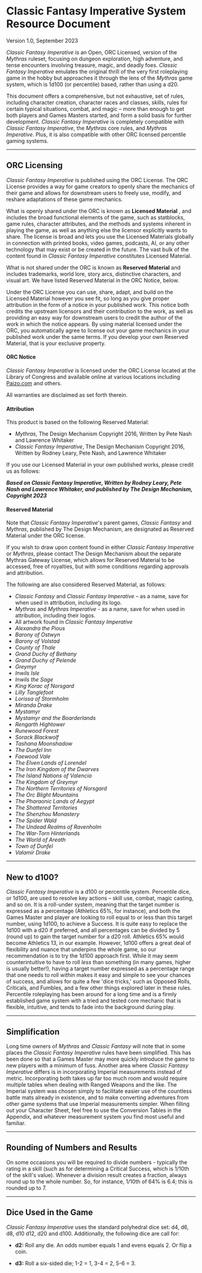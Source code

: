 # Classic Fantasy Imperative System Resource Document

Version 1.0, September 2023

_Classic Fantasy Imperative_ is an Open, ORC Licensed, version of the _Mythras_ ruleset, focusing on dungeon exploration, high adventure, and tense encounters involving treasure, magic, and deadly foes. _Classic Fantasy Imperative_ emulates the original thrill of the very first roleplaying game in the hobby but approaches it through the lens of the _Mythras_ game system, which is 1d100 (or percentile) based, rather than using a d20.

This document offers a comprehensive, but not exhaustive, set of rules, including character creation, character races and classes, skills, rules for certain typical situations, combat, and magic – more than enough to get both players and Games Masters started, and form a solid basis for further development. _Classic Fantasy Imperative_ is completely compatible with _Classic Fantasy Imperative_, the _Mythras_ core rules, and _Mythras Imperative_. Plus, it is also compatible with other ORC licensed percentile gaming systems.

---
## ORC Licensing

_Classic Fantasy Imperative_ is published using the ORC License. The ORC License provides a way for game creators to openly share the mechanics of their game and allows for downstream users to freely use, modify, and reshare adaptations of these game mechanics.

What is openly shared under the ORC is known as **Licensed Material** , and includes the broad functional elements of the game, such as statblocks, game rules, character attributes, and the methods and systems inherent in playing the game, as well as anything else the licensor explicitly wants to share. The license is broad and lets you use the Licensed Materials globally in connection with printed books, video games, podcasts, AI, or any other technology that may exist or be created in the future. The vast bulk of the content found in _Classic Fantasy Imperative_ constitutes Licensed Material.

What is not shared under the ORC is known as **Reserved Material** and includes trademarks, world lore, story arcs, distinctive characters, and visual art. We have listed Reserved Material in the ORC Notice, below.

Under the ORC License you can use, share, adapt, and build on the Licensed Material however you see fit, so long as you give proper attribution in the form of a notice in your published work. This notice both credits the upstream licensors and their contribution to the work, as well as providing an easy way for downstream users to credit the author of the work in which the notice appears. By using material licensed under the ORC, you automatically agree to license out your game mechanics in your published work under the same terms. If you develop your own Reserved Material, that is your exclusive property.

#### ORC Notice

_Classic Fantasy Imperative_ is licensed under the ORC License located at the Library of Congress and available online at various locations including [Paizo.com](https://paizo.com/community/blog/v5748dyo6sico?ORC-License-The-Final-Version-is-Here) and others.

All warranties are disclaimed as set forth therein.

#### Attribution

This product is based on the following Reserved Material:

- _Mythras_, The Design Mechanism Copyright 2016, Written by Pete Nash and Lawrence Whitaker
- _Classic Fantasy Imperative_, The Design Mechanism Copyright 2016, Written by Rodney Leary, Pete Nash, and Lawrence Whitaker

If you use our Licensed Material in your own published works, please credit us as follows:

_**Based on Classic Fantasy Imperative, Written by Rodney Leary, Pete Nash and Lawrence Whitaker, and published by The Design Mechanism, Copyright 2023**_

#### Reserved Material

Note that _Classic Fantasy Imperative_'s parent games, _Classic Fantasy_ and _Mythras_, published by The Design Mechanism, are designated as Reserved Material under the ORC license.

If you wish to draw upon content found in either _Classic Fantasy Imperative_ or _Mythras_, please contact The Design Mechanism about the separate Mythras Gateway License, which allows for Reserved Material to be accessed, free of royalties, but with some conditions regarding approvals and attribution.

The following are also considered Reserved Material, as follows:

- _Classic Fantasy_ and _Classic Fantasy Imperative_ – as a name, save for when used in attribution, including its logo.
- _Mythras_ and _Mythras Imperative_ - as a name, save for when used in attribution, including their logos.
- All artwork found in _Classic Fantasy Imperative_
- _Alexandra the Pious_
- _Barony of Ostwyn_
- _Barony of Volstad_
- _County of Thale_
- _Grand Duchy of Bethany_
- _Grand Duchy of Pelende_
- _Greymyr_
- _Inwils Isle_
- _Inwils the Sage_
- _King Korac of Norsgard_
- _Lilly Tanglefoot_
- _Lorissa of Stormholm_
- _Miranda Drake_
- _Mystamyr_
- _Mystamyr and the Boarderlands_
- _Rengarth Hightower_
- _Runewood Forest_
- _Sorack Blackwolf_
- _Tashana Moonshadow_
- _The Dunfel Inn_
- _Faewood Vale_
- _The Elven Lands of Lorendel_
- _The Iron Kingdom of the Dwarves_
- _The Island Nations of Valencia_
- _The Kingdom of Greymyr_
- _The Northern Territories of Norsgard_
- _The Orc Blight Mountains_
- _The Pharaonic Lands of Aegypt_
- _The Shattered Territories_
- _The Shenzhou Monastery_
- _The Spider Wald_
- _The Undead Realms of Ravenholm_
- _The War-Torn Hinterlands_
- _The World of Areath_
- _Town of Dunfel_
- _Valamir Drake_

---
## New to d100?

_Classic Fantasy Imperative_ is a d100 or percentile system. Percentile dice, or 1d100, are used to resolve key actions – skill use, combat, magic casting, and so on. It is a roll-under system, meaning that the target number is expressed as a percentage (Athletics 65%, for instance), and both the Games Master and player are looking to roll equal to or less than this target number, using 1d100, to achieve a Success. It is quite easy to replace the 1d100 with a d20 if preferred, and all percentages can be divided by 5 (round up) to gain the target number for a d20 roll. Athletics 65% would become Athletics 13, in our example. However, 1d100 offers a great deal of flexibility and nuance that underpins the whole game, so our recommendation is to try the 1d100 approach first. While it may seem counterintuitive to have to roll _less_ than something (in many games, higher is usually better!), having a target number expressed as a percentage range that one needs to roll _within_ makes it easy and simple to see your chances of success, and allows for quite a few 'dice tricks,' such as Opposed Rolls, Criticals, and Fumbles, and a few other things explored later in these rules. Percentile roleplaying has been around for a long time and is a firmly established game system with a tried and tested core mechanic that is flexible, intuitive, and tends to fade into the background during play.

---
## Simplification

Long time owners of _Mythras_ and _Classic Fantasy_ will note that in some places the _Classic Fantasy Imperative_ rules have been simplified. This has been done so that a Games Master may more quickly introduce the game to new players with a minimum of fuss. Another area where _Classic Fantasy Imperative_ differs is in incorporating Imperial measurements instead of metric. Incorporating both takes up far too much room and would require multiple tables when dealing with Ranged Weapons and the like. The Imperial system was chosen simply to facilitate easier use of the countless battle mats already in existence, and to make converting adventures from other game systems that use Imperial measurements simpler. When filling out your Character Sheet, feel free to use the Conversion Tables in the Appendix, and whatever measurement system you find most useful and familiar.

---
## Rounding of Numbers and Results

On some occasions you will be required to divide numbers - typically the rating in a skill (such as for determining a Critical Success, which is 1/10th of the skill's value). Whenever a division result creates a fraction, always round up to the whole number. So, for instance, 1/10th of 64% is 6.4; this is rounded up to 7.

---
## Dice Used in the Game

_Classic Fantasy Imperative_ uses the standard polyhedral dice set: d4, d6, d8, d10 d12, d20 and d100. Additionally, the following dice are call for:

- **d2:** Roll any die. An odds number equals 1 and evens equals 2. Or flip a coin.

- **d3:** Roll a six-sided die; 1-2 = 1, 3-4 = 2, 5-6 = 3.